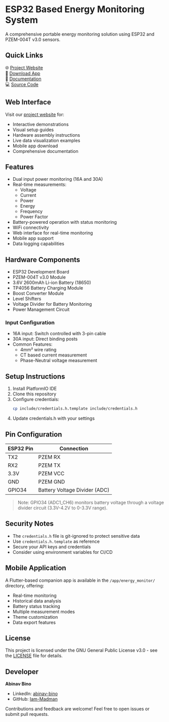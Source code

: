 # ESP32 Based Energy Monitoring System

A comprehensive portable energy monitoring solution using ESP32 and PZEM-004T v3.0 sensors.

## Quick Links

🌐 [Project Website](https://energy-monitor-esp32.web.app/)  
📱 [Download App](https://github.com/Iam-Madman/esp32-energy-monitor/releases/download/v1.0.0/energy_monitor_esp32.apk)  
📖 [Documentation](https://github.com/Iam-Madman/esp32-energy-monitor/wiki)  
💻 [Source Code](https://github.com/Iam-Madman/esp32-energy-monitor)

## Web Interface

Visit our [project website](https://energy-monitor-esp32.web.app/) for:
- Interactive demonstrations
- Visual setup guides
- Hardware assembly instructions
- Live data visualization examples
- Mobile app download
- Comprehensive documentation

## Features

- Dual input power monitoring (16A and 30A)
- Real-time measurements:
  - Voltage
  - Current
  - Power
  - Energy
  - Frequency
  - Power Factor
- Battery-powered operation with status monitoring
- WiFi connectivity
- Web interface for real-time monitoring
- Mobile app support
- Data logging capabilities

## Hardware Components

- ESP32 Development Board
- PZEM-004T v3.0 Module
- 3.6V 2600mAh Li-ion Battery (18650)
- TP4056 Battery Charging Module
- Boost Converter Module
- Level Shifters
- Voltage Divider for Battery Monitoring
- Power Management Circuit

### Input Configuration
- 16A input: Switch controlled with 3-pin cable
- 30A input: Direct binding posts
- Common Features:
  - 4mm² wire rating
  - CT based current measurement
  - Phase-Neutral voltage measurement

## Setup Instructions

1. Install PlatformIO IDE
2. Clone this repository
3. Configure credentials:
   ```bash
   cp include/credentials.h.template include/credentials.h
   ```
4. Update credentials.h with your settings

## Pin Configuration

| ESP32 Pin | Connection |
|-----------|------------|
| TX2       | PZEM RX   |
| RX2       | PZEM TX   |
| 3.3V      | PZEM VCC  |
| GND       | PZEM GND  |
| GPIO34    | Battery Voltage Divider (ADC) |

> Note: GPIO34 (ADC1_CH6) monitors battery voltage through a voltage divider circuit (3.3V-4.2V to 0-3.3V range).

## Security Notes

- The `credentials.h` file is git-ignored to protect sensitive data
- Use `credentials.h.template` as reference
- Secure your API keys and credentials
- Consider using environment variables for CI/CD

## Mobile Application

A Flutter-based companion app is available in the `/app/energy_monitor/` directory, offering:
- Real-time monitoring
- Historical data analysis
- Battery status tracking
- Multiple measurement modes
- Theme customization
- Data export features

## License

This project is licensed under the GNU General Public License v3.0 - see the [LICENSE](LICENSE) file for details.

## Developer

**Abinav Bino**
- LinkedIn: [abinav-bino](https://www.linkedin.com/in/abinav-bino/)
- GitHub: [Iam-Madman](https://github.com/Iam-Madman)

Contributions and feedback are welcome! Feel free to open issues or submit pull requests.
